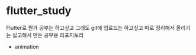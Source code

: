 # flutter_study

Flutter로 뭔가 공부는 하고싶고 그래도 git에 업로드는 하고싶고
따로 정리해서 올리기는 싫고해서 만든 공부용 리포지토리

- animation
